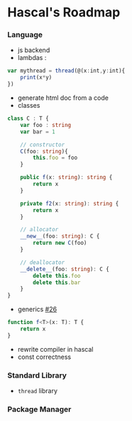 # Hascal's Roadmap 

### Language
- js backend
- lambdas :
```typescript
var mythread = thread(@(x:int,y:int){
    print(x*y)
})
```
- generate html doc from a code
- classes
```typescript
class C : T {
    var foo : string
    var bar = 1

    // constructor
    C(foo: string){
        this.foo = foo
    }

    public f(x: string): string {
        return x
    }

    private f2(x: string): string {
        return x
    }

    // allocator
    __new__(foo: string): C {
        return new C(foo)
    }

    // deallocator
    __delete__(foo: string): C {
        delete this.foo
        delete this.bar
    }
}
```
- generics [#26](https://github.com/hascal/hascal/issues/26)
```typescript
function f<T>(x: T): T {
    return x
}
```
- rewrite compiler in hascal 
- const correctness

### Standard Library
- `thread` library

### Package Manager